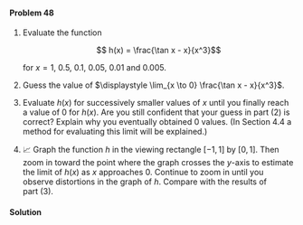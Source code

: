 <div class="alert alert-warning" role="alert">
<h4 class="alert-heading">Problem 48</h4>

1. Evaluate the function

    $$ h(x) = \frac{\tan x - x}{x^3}$$

    for $x = 1,\ 0.5,\ 0.1,\ 0.05,\ 0.01$ and $0.005$.

2. Guess the value of $\displaystyle \lim_{x \to 0} \frac{\tan x - x}{x^3}$.

3. Evaluate $h(x)$ for successively smaller values of $x$ until you finally reach a value of $0$ for $h(x)$. Are you still confident that your guess in part (2) is correct? Explain why you eventually obtained $0$ values. (In Section 4.4 a method for evaluating this limit will be explained.)

4. 📈 Graph the function $h$ in the viewing rectangle $[-1, 1]$ by $[0, 1]$. Then zoom in toward the point where the graph crosses the $y$-axis to estimate the limit of $h(x)$ as $x$ approaches $0$. Continue to zoom in until you observe distortions in the graph of $h$. Compare with the results 
of part (3).

</div>

<div class="alert alert-success" role="alert">
<h4 class="alert-heading">Solution</h4>


</div>
